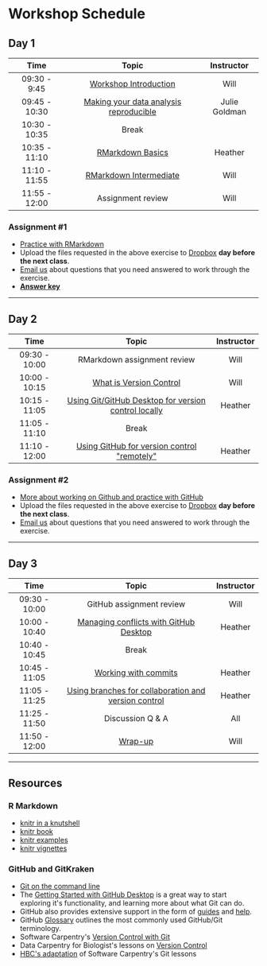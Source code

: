 # Workshop Schedule

## Day 1

| Time            |  Topic  | Instructor |
|:------------------------:|:------------------------------------------------:|:--------:|
| 09:30 - 9:45 | [Workshop Introduction](../lectures/workshop_intro_slides.pdf) | Will |
| 09:45 - 10:30 | [Making your data analysis reproducible](../lectures/20240806-HBC-Research-Reproducibility.pdf) | Julie Goldman |
| 10:30 - 10:35 | Break |  |
| 10:35 - 11:10 | [RMarkdown Basics](../lessons/01-Rmarkdown_basics.md) | Heather |
| 11:10 - 11:55 | [RMarkdown Intermediate](../lessons/02-Rmarkdown_intermediate.md) | Will |
| 11:55 - 12:00 | Assignment review | Will |

### Assignment #1

* [Practice with RMarkdown](../activities/Rmd_exercise4.md)
* Upload the files requested in the above exercise to [Dropbox](https://www.dropbox.com/request/QISs4SsSuhV2d5u7mf2P) **day before the next class**.
* [Email us](mailto:hbctraining@hsph.harvard.edu) about questions that you need answered to work through the exercise.
* [**Answer key**](https://raw.githubusercontent.com/hbctraining/reproducibility-tools/master/activities/Rmd_exercise4_answerkey.rmd)

---

## Day 2

| Time            |  Topic  | Instructor |
|:------------------------:|:------------------------------------------------:|:--------:|
| 09:30 - 10:00 | RMarkdown assignment review | Will |
| 10:00 - 10:15 | [What is Version Control](../lessons/03_Intro_to_versioning.md) | Will |
| 10:15 - 11:05 | [Using Git/GitHub Desktop for version control locally](../lessons/04_GitHub_desktop.md) | Heather |
| 11:05 - 11:10 | Break |  |
| 11:10 - 12:00 | [Using GitHub for version control "remotely"](../lessons/05_GitHub_Dekstop_remote1.md) | Heather |

### Assignment #2

* [More about working on Github and practice with GitHub](../lessons/Exercises_GHD_remote.md)
* Upload the files requested in the above exercise to [Dropbox](https://www.dropbox.com/request/AAI6pXY3Yw7OkG0T9cx7) **day before the next class**.
* [Email us](mailto:hbctraining@hsph.harvard.edu) about questions that you need answered to work through the exercise.


---

## Day 3

| Time            |  Topic  | Instructor |
|:------------------------:|:------------------------------------------------:|:--------:|
| 09:30 - 10:00 | GitHub assignment review | Will |
| 10:00 - 10:40 | [Managing conflicts with GitHub Desktop](../lessons/07_Managing_conflicts_GitHub_Desktop.md) |Heather |
| 10:40 - 10:45 | Break | |
| 10:45 - 11:05 |[Working with commits](../lessons/08_Working_with_commits.md) | Heather |
| 11:05 - 11:25 |[Using branches for collaboration and version control](../lessons/09_branches.md) | Heather |
| 11:25 - 11:50 | Discussion Q & A | All|
| 11:50 - 12:00 | [Wrap-up]()| Will |


---

## Resources

### R Markdown
-   [knitr in a knutshell](http://kbroman.org/knitr_knutshell/)
-   [knitr book](https://www.amazon.com/gp/product/1498716962)
-   [knitr examples](https://yihui.name/knitr/demos)
-   [knitr vignettes](https://github.com/yihui/knitr/tree/master/vignettes)

### GitHub and GitKraken
* [Git on the command line](https://hbctraining.github.io/Training-modules/Git-Github/#learning-objectives)
* The [Getting Started with GitHub Desktop](https://docs.github.com/en/desktop/overview/getting-started-with-github-desktop) is a great way to start exploring it's functionality, and learning more about what Git can do.
* GitHub also provides extensive support in the form of [guides](https://guides.github.com/) and [help](https://help.github.com/).
* GitHub [Glossary](https://help.github.com/articles/github-glossary/) outlines the most commonly used GitHub/Git terminology.
* Software Carpentry's [Version Control with Git](https://swcarpentry.github.io/git-novice/)
* Data Carpentry for Biologist's lessons on [Version Control](https://datacarpentry.org/semester-biology/materials/version-control-R/)
* [HBC's adaptation](https://hbctraining.github.io/Training-modules/Git-Github/#contents) of Software Carpentry's Git lessons


